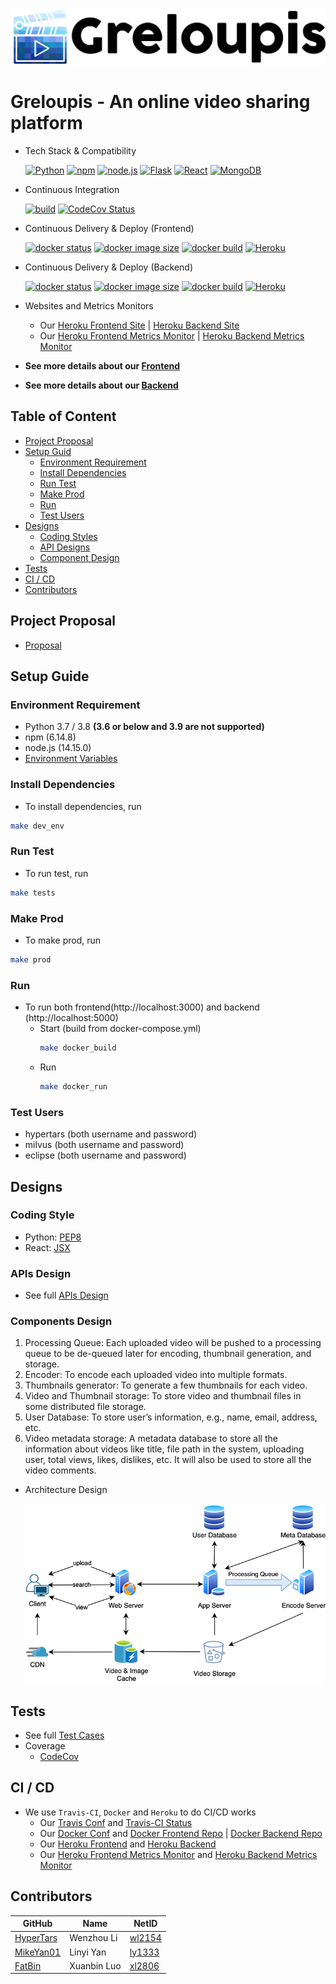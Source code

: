 [![logo](documents/greloupis-horizontal.png)](https://greloupis-frontend.herokuapp.com/)

# Greloupis - An online video sharing platform

- Tech Stack & Compatibility

    [![Python](https://img.shields.io/badge/python-3.7%20%7C%203.8-blue)](https://www.python.org/downloads/release/python-385/)
    [![npm](https://img.shields.io/badge/npm-6.14.8-blue)](https://blog.npmjs.org/post/626732790304686080/release-6148)
    [![node.js](https://img.shields.io/badge/node.js-14.15.0-blue)](https://nodejs.org/dist/latest-v14.x/docs/api/)
    [![Flask](https://img.shields.io/badge/Flask-1.1.2-blue)](https://pypi.org/project/Flask/)
    [![React](https://img.shields.io/badge/React-17.0.1-blue)](https://reactjs.org/versions)
    [![MongoDB](https://img.shields.io/badge/MongoDB-4.4-blue)](https://docs.mongodb.com/manual/release-notes/4.4/)

- Continuous Integration

    [![build](https://travis-ci.com/HyperTars/Online-Video-Platform.svg?token=btA3ungCKHqWzLxCoxT7&branch=master)](https://travis-ci.com/HyperTars/Online-Video-Platform)
    [![CodeCov Status](https://codecov.io/gh/HyperTars/Online-Video-Platform/branch/master/graph/badge.svg?token=8K7ODQK5BV)](https://codecov.io/gh/HyperTars/Online-Video-Platform)
    <!-- [![Coverall Status](https://coveralls.io/repos/github/HyperTars/Online-Video-Platform/badge.svg?t=dyCGTT)](https://coveralls.io/github/HyperTars/Online-Video-Platform) -->
    
- Continuous Delivery & Deploy (Frontend)

    [![docker status](https://img.shields.io/docker/cloud/build/hypertars/greloupis-frontend)](https://hub.docker.com/r/hypertars/greloupis-frontend)
    [![docker image size](https://img.shields.io/docker/image-size/hypertars/greloupis-frontend)](https://hub.docker.com/r/hypertars/greloupis-frontend/tags)
    [![docker build](https://img.shields.io/docker/cloud/automated/hypertars/greloupis-frontend)](https://hub.docker.com/r/hypertars/greloupis-frontend/builds)
    [![Heroku](https://pyheroku-badge.herokuapp.com/?app=greloupis-frontend&style=flat)](https://greloupis-frontend.herokuapp.com/)

- Continuous Delivery & Deploy (Backend)

    [![docker status](https://img.shields.io/docker/cloud/build/hypertars/greloupis-backend)](https://hub.docker.com/r/hypertars/greloupis-backend)
    [![docker image size](https://img.shields.io/docker/image-size/hypertars/greloupis-backend)](https://hub.docker.com/r/hypertars/greloupis-backend/tags)
    [![docker build](https://img.shields.io/docker/cloud/automated/hypertars/greloupis-backend)](https://hub.docker.com/r/hypertars/greloupis-backend/builds)
    [![Heroku](https://pyheroku-badge.herokuapp.com/?app=greloupis-backend&style=flat)](https://greloupis-backend.herokuapp.com/)

<!-- [Video.js](https://img.shields.io/badge/Video.js-7.8.4-blue) -->
<!-- [![tested with jest](https://img.shields.io/badge/tested_with-jest-99424f.svg)](https://github.com/facebook/jest) -->
<!-- [![code style: prettier](https://img.shields.io/badge/code_style-prettier-ff69b4.svg)](https://github.com/prettier/prettier) -->
<!-- [![stars](https://img.shields.io/github/stars/HyperTars/Online-Video-Platform.svg?style=plasticr)](https://github.com/HyperTars/Online-Video-Platform/stargazers) -->
<!-- [![commit activity](https://img.shields.io/github/commit-activity/y/HyperTars/Online-Video-Platform.svg?style=plasticr)](https://github.com/HyperTars/Online-Video-Platform/commits/master) -->
<!-- [![last commit](https://img.shields.io/github/last-commit/HyperTars/Online-Video-Platform.svg?style=plasticr)](https://github.com/HyperTars/Online-Video-Platform/commits/master) -->

- Websites and Metrics Monitors
    - Our [Heroku Frontend Site](https://greloupis-frontend.herokuapp.com/) | [Heroku Backend Site](https://greloupis-backend.herokuapp.com/)
    - Our [Heroku Frontend Metrics Monitor](https://metrics.librato.com/s/public/wxet4vyas) | [Heroku Backend Metrics Monitor](https://metrics.librato.com/s/public/reo8fj68x)

- **See more details about our [Frontend](frontend/readme.md)**
- **See more details about our [Backend](backend/readme.md)**

## Table of Content
- [Project Proposal](#Project%20Proposal)
- [Setup Guid](#Setup%20Guide)
  * [Environment Requirement](#Environment%20Requirement)
  * [Install Dependencies](#Install%20Dependencies)
  * [Run Test](#Run%20Test)
  * [Make Prod](#Make%20Prod)
  * [Run](#Run)
  * [Test Users](#Test%20Users)
- [Designs](#Designs)
  * [Coding Styles](#Coding%20Style)
  * [API Designs](#Test%20Users)
  * [Component Design](#Components%20Design)
- [Tests](#Tests)
- [CI / CD](#CI%20/%20CD)
- [Contributors](#Contributors)

## Project Proposal
- [Proposal](documents/Proposal.md)
  
## Setup Guide

### Environment Requirement
- Python 3.7 / 3.8 **(3.6 or below and 3.9 are not supported)**
- npm (6.14.8)
- node.js (14.15.0)
- [Environment Variables](documents/env.sh)

### Install Dependencies
- To install dependencies, run
```bash
make dev_env
```

### Run Test
- To run test, run
```bash
make tests
```

### Make Prod
- To make prod, run
```bash
make prod
```

### Run
- To run both frontend(http://localhost:3000) and backend (http://localhost:5000)
    - Start (build from docker-compose.yml)
        ```bash
        make docker_build
        ```
    - Run
        ```bash
        make docker_run
        ```

### Test Users
- hypertars (both username and password)
- milvus (both username and password)
- eclipse (both username and password)

## Designs
### Coding Style
- Python: [PEP8](https://www.python.org/dev/peps/pep-0008/)
- React: [JSX](https://reactjs.org/docs/introducing-jsx.html)

### APIs Design
- See full [APIs Design](documents/APIs.md)

### Components Design
1. Processing Queue: Each uploaded video will be pushed to a processing queue to be de-queued later for encoding, thumbnail generation, and storage.
2. Encoder: To encode each uploaded video into multiple formats.
3. Thumbnails generator: To generate a few thumbnails for each video.
4. Video and Thumbnail storage: To store video and thumbnail files in some distributed file storage.
5. User Database: To store user’s information, e.g., name, email, address, etc.
6. Video metadata storage: A metadata database to store all the information about videos like title, file path in the system, uploading user, total views, likes, dislikes, etc. It will also be used to store all the video comments.

- Architecture Design
    
    ![Architecture Design Diagram](documents/ArchitectureDesign_resize.png)

## Tests
- See full [Test Cases](documents/Test.md)
- Coverage
  - [CodeCov](https://codecov.io/gh/HyperTars/Online-Video-Platform)

## CI / CD 
- We use `Travis-CI`, `Docker` and `Heroku` to do CI/CD works
  - Our [Travis Conf](.travis.yml) and [Travis-CI Status](https://travis-ci.com/github/HyperTars/Online-Video-Platform)
  - Our [Docker Conf](docker-compose.yml) and [Docker Frontend Repo](https://hub.docker.com/r/hypertars/greloupis-frontend/tags) | [Docker Backend Repo](https://hub.docker.com/r/hypertars/greloupis-backend/tags)
  - Our [Heroku Frontend](https://greloupis-frontend.herokuapp.com/) and [Heroku Backend](https://greloupis-backend.herokuapp.com/)
  - Our [Heroku Frontend Metrics Monitor](https://metrics.librato.com/s/public/wxet4vyas) and [Heroku Backend Metrics Monitor](https://metrics.librato.com/s/public/reo8fj68x)

## Contributors
  
  GitHub | Name | NetID
  --- | --- | ---
  [HyperTars](https://github.com/HyperTars) | Wenzhou Li | [wl2154](mailto:wl2154@nyu.edu)
  [MikeYan01](https://github.com/MikeYan01) | Linyi Yan | [ly1333](mailto:ly1333@nyu.edu)
  [FatBin](https://github.com/FatBin) | Xuanbin Luo | [xl2806](mailto:xl2806@nyu.edu)
